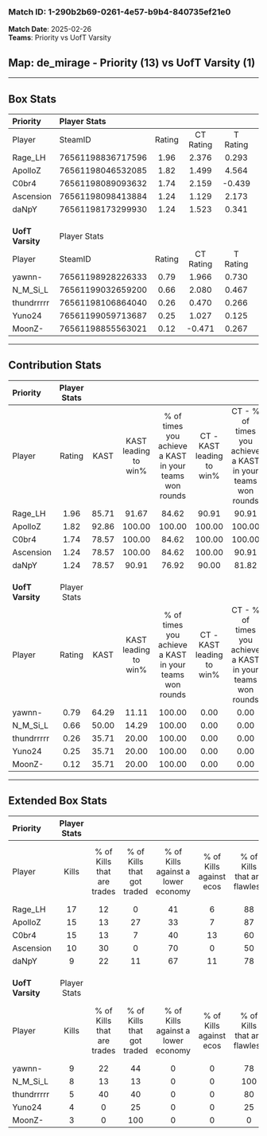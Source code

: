 ### Match ID: 1-290b2b69-0261-4e57-b9b4-840735ef21e0  
**Match Date**: 2025-02-26  
**Teams**: Priority vs UofT Varsity  

## **Map**: de_mirage - Priority (13) vs UofT Varsity (1)  
---  

## Box Stats  

| **Priority**     | Player Stats      |        |           |          |       |       |       |         |        |      |     |
| :- | :- | :-: | :-: | :-: | :-: | :-: | :-: | :-: | :-: | :-: | :-: |
| Player           | SteamID           | Rating | CT Rating | T Rating | KAST  |  ADR  | Kills | Assists | Deaths | K/D  | HS% |
| Rage_LH          | 76561198836717596 |  1.96  |   2.376   |  0.293   | 85.71 | 131.4 |  17   |    5    |   6    | 2.83 | 29  |
| ApolloZ          | 76561198046532085 |  1.82  |   1.499   |  4.564   | 92.86 | 105.9 |  15   |    6    |   6    | 2.50 | 66  |
| C0br4            | 76561198089093632 |  1.74  |   2.159   |  -0.439  | 78.57 | 109.4 |  15   |    3    |   5    | 3.00 | 40  |
| Ascension        | 76561198098413884 |  1.24  |   1.129   |  2.173   | 78.57 | 53.4  |  10   |    1    |   5    | 2.00 | 20  |
| daNpY            | 76561198173299930 |  1.24  |   1.523   |  0.341   | 78.57 | 80.6  |   9   |    8    |   7    | 1.29 | 11  |
|                  |                   |        |           |          |       |       |       |         |        |      |     |
|                  |                   |        |           |          |       |       |       |         |        |      |     |
|                  |                   |        |           |          |       |       |       |         |        |      |     |
| **UofT Varsity** | Player Stats      |        |           |          |       |       |       |         |        |      |     |
| Player           | SteamID           | Rating | CT Rating | T Rating | KAST  |  ADR  | Kills | Assists | Deaths | K/D  | HS% |
| yawnn-           | 76561198928226333 |  0.79  |   1.966   |  0.730   | 64.29 | 74.6  |   9   |    0    |   14   | 0.64 | 44  |
| N_M_Si_L         | 76561199032659200 |  0.66  |   2.080   |  0.467   | 50.00 | 66.5  |   8   |    3    |   13   | 0.62 | 62  |
| thundrrrrr       | 76561198106864040 |  0.26  |   0.470   |  0.266   | 35.71 | 35.6  |   5   |    1    |   13   | 0.38 | 20  |
| Yuno24           | 76561199059713687 |  0.25  |   1.027   |  0.125   | 35.71 | 51.6  |   4   |    2    |   13   | 0.31 | 50  |
| MoonZ-           | 76561198855563021 |  0.12  |  -0.471   |  0.267   | 35.71 | 32.5  |   3   |    1    |   13   | 0.23 | 66  |
---  

## Contribution Stats  

| **Priority**     | Player Stats |       |                      |                                                        |                           |                                                             |                          |                                                            |
| :- | :-: | :-: | :-: | :-: | :-: | :-: | :-: | :-: |
| Player           |    Rating    | KAST  | KAST leading to win% | % of times you achieve a KAST in your teams won rounds | CT - KAST leading to win% | CT - % of times you achieve a KAST in your teams won rounds | T - KAST leading to win% | T - % of times you achieve a KAST in your teams won rounds |
| Rage_LH          |     1.96     | 85.71 |        91.67         |                         84.62                          |           90.91           |                            90.91                            |          100.00          |                           50.00                            |
| ApolloZ          |     1.82     | 92.86 |        100.00        |                         100.00                         |          100.00           |                           100.00                            |          100.00          |                           100.00                           |
| C0br4            |     1.74     | 78.57 |        100.00        |                         84.62                          |          100.00           |                           100.00                            |           0.00           |                            0.00                            |
| Ascension        |     1.24     | 78.57 |        100.00        |                         84.62                          |          100.00           |                            90.91                            |          100.00          |                           50.00                            |
| daNpY            |     1.24     | 78.57 |        90.91         |                         76.92                          |           90.00           |                            81.82                            |          100.00          |                           50.00                            |
|                  |              |       |                      |                                                        |                           |                                                             |                          |                                                            |
|                  |              |       |                      |                                                        |                           |                                                             |                          |                                                            |
|                  |              |       |                      |                                                        |                           |                                                             |                          |                                                            |
| **UofT Varsity** | Player Stats |       |                      |                                                        |                           |                                                             |                          |                                                            |
| Player           |    Rating    | KAST  | KAST leading to win% | % of times you achieve a KAST in your teams won rounds | CT - KAST leading to win% | CT - % of times you achieve a KAST in your teams won rounds | T - KAST leading to win% | T - % of times you achieve a KAST in your teams won rounds |
| yawnn-           |     0.79     | 64.29 |        11.11         |                         100.00                         |           0.00            |                            0.00                             |          14.29           |                           100.00                           |
| N_M_Si_L         |     0.66     | 50.00 |        14.29         |                         100.00                         |           0.00            |                            0.00                             |          20.00           |                           100.00                           |
| thundrrrrr       |     0.26     | 35.71 |        20.00         |                         100.00                         |           0.00            |                            0.00                             |          25.00           |                           100.00                           |
| Yuno24           |     0.25     | 35.71 |        20.00         |                         100.00                         |           0.00            |                            0.00                             |          33.33           |                           100.00                           |
| MoonZ-           |     0.12     | 35.71 |        20.00         |                         100.00                         |           0.00            |                            0.00                             |          20.00           |                           100.00                           |
---  

## Extended Box Stats  

| **Priority**     | Player Stats |                            |                            |                                    |                         |                              |                                 |        |                             |                                     |                          |                               |                            |
| :- | :-: | :-: | :-: | :-: | :-: | :-: | :-: | :-: | :-: | :-: | :-: | :-: | :-: |
| Player           |    Kills     | % of Kills that are trades | % of Kills that got traded | % of Kills against a lower economy | % of Kills against ecos | % of Kills that are flawless | % of Kills that are close duels | Deaths | % of Deaths that get traded | % of Deaths against a lower economy | % of Deaths against ecos | % of Deaths that are flawless | % of Deaths that are close |
| Rage_LH          |      17      |             12             |             0              |                 41                 |            6            |              88              |                6                |   6    |             50              |                 50                  |            0             |              50               |             17             |
| ApolloZ          |      15      |             13             |             27             |                 33                 |            7            |              87              |                0                |   6    |             50              |                 50                  |            0             |              67               |             0              |
| C0br4            |      15      |             13             |             7              |                 40                 |           13            |              60              |                7                |   5    |             20              |                 60                  |            0             |              100              |             0              |
| Ascension        |      10      |             30             |             0              |                 70                 |            0            |              50              |               10                |   5    |             20              |                 40                  |            0             |              80               |             0              |
| daNpY            |      9       |             22             |             11             |                 67                 |           11            |              78              |                0                |   7    |             43              |                 57                  |            14            |              57               |             29             |
|                  |              |                            |                            |                                    |                         |                              |                                 |        |                             |                                     |                          |                               |                            |
|                  |              |                            |                            |                                    |                         |                              |                                 |        |                             |                                     |                          |                               |                            |
|                  |              |                            |                            |                                    |                         |                              |                                 |        |                             |                                     |                          |                               |                            |
| **UofT Varsity** | Player Stats |                            |                            |                                    |                         |                              |                                 |        |                             |                                     |                          |                               |                            |
| Player           |    Kills     | % of Kills that are trades | % of Kills that got traded | % of Kills against a lower economy | % of Kills against ecos | % of Kills that are flawless | % of Kills that are close duels | Deaths | % of Deaths that get traded | % of Deaths against a lower economy | % of Deaths against ecos | % of Deaths that are flawless | % of Deaths that are close |
| yawnn-           |      9       |             22             |             44             |                 0                  |            0            |              78              |                0                |   14   |             21              |                  0                  |            0             |              71               |             7              |
| N_M_Si_L         |      8       |             13             |             13             |                 0                  |            0            |             100              |                0                |   13   |              8              |                  0                  |            0             |              77               |             0              |
| thundrrrrr       |      5       |             40             |             40             |                 0                  |            0            |              80              |                0                |   13   |              8              |                  0                  |            0             |              85               |             0              |
| Yuno24           |      4       |             0              |             25             |                 0                  |            0            |              25              |               25                |   13   |              0              |                  0                  |            0             |              54               |             15             |
| MoonZ-           |      3       |             0              |            100             |                 0                  |            0            |              0               |               67                |   13   |              8              |                  0                  |            0             |              85               |             0              |

